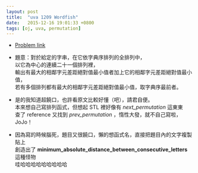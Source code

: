 ```yaml
---
layout: post
title:  "uva 1209 Wordfish"
date:   2015-12-16 19:01:33 +0800
tags: [oj, uva, permutation]
---
```

*   [Problem link](https://uva.onlinejudge.org/index.php?option=com_onlinejudge&Itemid=8&page=show_problem&problem=3650) 
*   題意：對於給定的字串，在它依字典序排列的全排列中，  
以它為中心的連續二十一個排列裡，  
輸出有最大的相鄰字元差距絕對值最小值者加上它的相鄰字元差距絕對值最小值，  
若有多個排列都有最大的相鄰字元差距絕對值最小值，取字典序最前者。

*   是的我知道超饒口，也許看原文比較好懂（吧），請君自便。  
本來想自己寫排列函式，但想起 STL 裡好像有 *next\_permutation* 這東東  
查了 reference 又找到 *prev_permutation* ，惰性大發，就不自己寫啦，JoJo！

*   因為寫的時候腦死，題目又很饒口，懶的想函式名，直接把題目內的文字複製貼上  
創造出了 **minimum\_absolute\_distance\_between\_consecutive\_letters** 這種怪物  
哇哈哈哈哈哈哈哈哈哈

 <div> 
    <script src="https://gist.github.com/prprprpony/3d5522b089382a3b7b82.js?file=uva1209.cpp"></script>
 </div>
